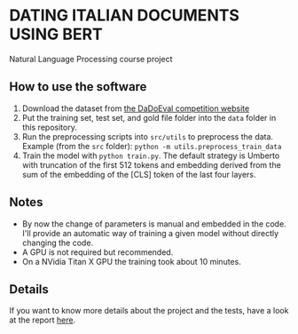 # DATING ITALIAN DOCUMENTS USING BERT

Natural Language Processing course project 

## How to use the software
1. Download the dataset from [the DaDoEval competition website](https://dhfbk.github.io/DaDoEval)
2. Put the training set, test set, and gold file folder into the `data` folder in this repository. 
3. Run the preprocessing scripts into `src/utils` to preprocess the data. Example (from the `src` folder): `python -m utils.preprocess_train_data`
4. Train the model with `python train.py`. The default strategy is Umberto with truncation of the first 512 tokens and embedding derived from the sum of the embedding of the [CLS] token of the last four layers. 

## Notes
- By now the change of parameters is manual and embedded in the code. I'll provide an automatic way of training a given model without directly changing the code. 
- A GPU is not required but recommended. 
- On a NVidia Titan X GPU the training took about 10 minutes. 

## Details 
If you want to know more details about the project and the tests, have a look at the report [here](https://github.com/ggraffieti/Dating-Italian-Documents/blob/main/NLP_project_report_Graffieti.pdf). 
